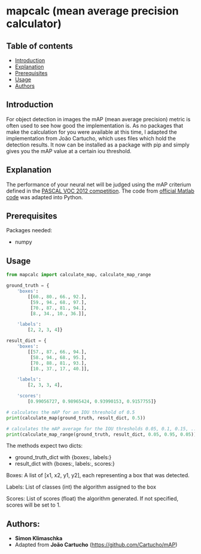# mapcalc (mean average precision calculator)


## Table of contents

- [Introduction](#introduction)
- [Explanation](#explanation)
- [Prerequisites](#prerequisites)
- [Usage](#usage)
- [Authors](#authors)

## Introduction
For object detection in images the mAP (mean average precision) metric is often used to see how good the implementation is.
As no packages that make the calculation for you were available at this time, I adapted the implementation from João Cartucho,
which uses files which hold the detection results. It now can be installed as a package with pip and simply gives you the
mAP value at a certain iou threshold. 

## Explanation
The performance of your neural net will be judged using the mAP criterium defined in the [PASCAL VOC 2012 competition](http://host.robots.ox.ac.uk/pascal/VOC/voc2012/). The code from [official Matlab code](http://host.robots.ox.ac.uk/pascal/VOC/voc2012/#devkit) was adapted into Python.

## Prerequisites
Packages needed:
- numpy

## Usage
```python
from mapcalc import calculate_map, calculate_map_range

ground_truth = {
    'boxes':
        [[60., 80., 66., 92.],
         [59., 94., 68., 97.],
         [70., 87., 81., 94.],
         [8., 34., 10., 36.]],

    'labels':
        [2, 2, 3, 4]}

result_dict = {
    'boxes':
        [[57., 87., 66., 94.],
         [58., 94., 68., 95.],
         [70., 88., 81., 93.],
         [10., 37., 17., 40.]],

    'labels':
        [2, 3, 3, 4],

    'scores':
        [0.99056727, 0.98965424, 0.93990153, 0.9157755]}

# calculates the mAP for an IOU threshold of 0.5
print(calculate_map(ground_truth, result_dict, 0.5))

# calculates the mAP average for the IOU thresholds 0.05, 0.1, 0.15, ..., 0.90, 0.95.
print(calculate_map_range(ground_truth, result_dict, 0.05, 0.95, 0.05))

```

The methods expect two dicts:
* ground_truth_dict with {boxes:, labels:} 
* result_dict with {boxes:, labels:, scores:}

Boxes: A list of [x1, x2, y1, y2], each representing a box that was detected.

Labels: List of classes (int) the algorithm assigned to the box

Scores: List of scores (float) the algorithm generated. If not specified, scores will be set to 1.


## Authors:
* **Simon Klimaschka**
* Adapted from **João Cartucho** (https://github.com/Cartucho/mAP)